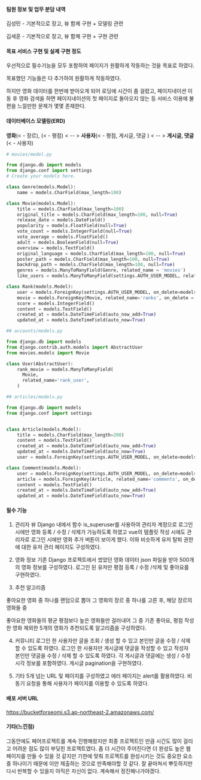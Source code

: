 <h4>팀원 정보 및 업무 분담 내역</h4>

김성민 - 기본적으로 장고, 뷰 함께 구현 + 모델링 관련

김세훈 - 기본적으로 장고, 뷰 함께 구현 + 구현 관련

<h4>목표 서비스 구현 및 실제 구현 정도</h4>

우선적으로 필수기능을 모두 포함하여 페이지가 원활하게 작동하는 것을 목표로 하였다.

목표했던 기능들은 다 추가하여 원활하게 작동하였다. 

하지만 영화 데이터를 한번에 받아오게 되어 로딩에 시간이 좀 걸렸고, 페이지네이션 이동 후 영화 검색을 하면 페이지네이션의 첫 페이지로 돌아오지 않는 등 서비스 이용에 불편을 느낄만한 문제가 몇몇 존재한다.    

<h4>데이터베이스 모델링(ERD)</h4>

<strong>영화</strong>(< - 장르), (< - 평점) < -- > <strong>사용자</strong>(< - 평점, 게시글, 댓글 ) < -- > <strong>게시글, 댓글</strong>(< - 사용자)

```python
# movies/model.py

from django.db import models
from django.conf import settings
# Create your models here.

class Genre(models.Model):
    name = models.CharField(max_length=100)

class Movie(models.Model):
    title = models.CharField(max_length=100)
    original_title = models.CharField(max_length=100, null=True)
    release_date = models.DateField()
    popularity = models.FloatField(null=True)
    vote_count = models.IntegerField(null=True)
    vote_average = models.FloatField()
    adult = models.BooleanField(null=True)
    overview = models.TextField()
    original_language = models.CharField(max_length=100, null=True)
    poster_path = models.CharField(max_length=100, null=True)
    backdrop_path = models.CharField(max_length=100, null=True)
    genres = models.ManyToManyField(Genre, related_name = 'movies')
    like_users = models.ManyToManyField(settings.AUTH_USER_MODEL, related_name='like_movies', blank=True)

class Rank(models.Model):
    user = models.ForeignKey(settings.AUTH_USER_MODEL, on_delete=models.CASCADE)
    movie = models.ForeignKey(Movie, related_name='ranks', on_delete = models.CASCADE)
    score = models.IntegerField()
    content = models.TextField()
    created_at = models.DateTimeField(auto_now_add=True)
    updated_at = models.DateTimeField(auto_now=True)

```

```python
## accounts/models.py

from django.db import models
from django.contrib.auth.models import AbstractUser
from movies.models import Movie

class User(AbstractUser):
    rank_movie = models.ManyToManyField(
      Movie,
      related_name='rank_user',
    )

```

```python
## articles/models.py

from django.db import models
from django.conf import settings


class Article(models.Model):
    title = models.CharField(max_length=200)
    content = models.TextField()
    created_at = models.DateTimeField(auto_now_add=True)
    updated_at = models.DateTimeField(auto_now=True)
    user = models.ForeignKey(settings.AUTH_USER_MODEL, on_delete=models.CASCADE)

class Comment(models.Model):
    user = models.ForeignKey(settings.AUTH_USER_MODEL, on_delete=models.CASCADE)
    article = models.ForeignKey(Article, related_name='comments', on_delete = models.CASCADE)
    content = models.TextField()
    created_at = models.DateTimeField(auto_now_add=True)
    updated_at = models.DateTimeField(auto_now=True)

```

<h4>필수 기능</h4>

1. 관리자 뷰
Django 내에서 함수 is_superuser를 사용하여 관리자 계정으로 로그인시에만 영화 등록 / 수정 / 삭제가 가능하도록 하였고 vue의 템플릿 작성 시에도 관리자로 로그인 시에만 영화 추가 버튼이 보이게 했다. 이와 비슷하게 유저 탈퇴 권한에 대한 유저 관리 페이지도 구성하였다.

2. 영화 정보
기존 Django 프로젝트에서 썼었던 영화 데이터 json 파일을 받아 500개의 영화 정보를 구성하였다. 로그인 된 유저만 평점 등록 / 수정 /삭제 및 좋아요를 구현하였다.

3. 추천 알고리즘

  좋아요한 영화 중 하나를 랜덤으로 뽑아 그 영화의 장르 중 하나를 고른 후, 해당 장르의 영화들 중 

  좋아요한 영화들의 평균 평점보다 높은 영화들만 걸러내어 그 중 기존 좋아요, 평점 작성한 영화 제외한 5개의 영화가 추천되도록 알고리즘을 구성하였다.

4. 커뮤니티
  로그인 한 사용자만 글을 조회 / 생성 할 수 있고 본인만 글을 수정 / 삭제 할 수 있도록 하였다.
  로그인 한 사용자만 게시글에 댓글을 작성할 수 있고 작성자 본인만 댓글을 수정 / 삭제 할 수 있도록 하였다. 각 게시글과 댓글에는 생성 / 수정 시각 정보를 포함하였다. 게시글 pagination을 구현하였다.

5. 기타
  5개 넘는 URL 및 페이지를 구성하였고 에러 페이지는 alert를 활용하였다. 비동기 요청을 통해 사용자가 페이지를 이용할 수 있도록 하였다.

<h4>배포 서버 URL</h4>

https://bucketforseomi.s3.ap-northeast-2.amazonaws.com/

<h4>기타(느낀점)</h4>

그동안에도 페어프로젝트를 계속 진행해왔지만 최종 프로젝트인 만큼 시간도 많이 걸리고 어려운 점도 많이 부딪힌 프로젝트였다. 좀 더 시간이 주어진다면 더 완성도 높은 웹페이지를 만들 수 있을 것 같지만 기한에 맞춰 프로젝트를 완성시키는 것도 중요한 요소 중 하나이기 때문에 이만 제출하는 것으로 만족해야할 것 같다. 잘 끝마쳐서 뿌듯하지만 다시 반복할 수 있을지 아직은 자신이 없다. 계속해서 정진해나가야겠다.